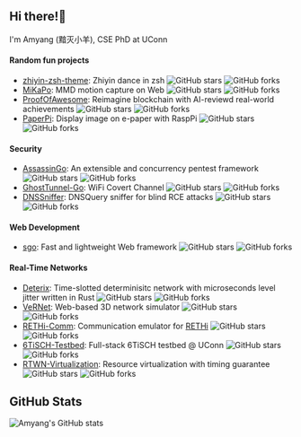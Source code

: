 ## Hi there!👋

I'm Amyang (黯灭小羊), CSE PhD at UConn

#### Random fun projects

- [zhiyin-zsh-theme](https://github.com/AmyangXYZ/zhiyin-zsh-theme): Zhiyin dance in zsh ![GitHub stars](https://img.shields.io/github/stars/AmyangXYZ/zhiyin-zsh-theme?style=social) ![GitHub forks](https://img.shields.io/github/forks/AmyangXYZ/zhiyin-zsh-theme?style=social)
- [MiKaPo](https://github.com/AmyangXYZ/MiKaPo): MMD motion capture on Web ![GitHub stars](https://img.shields.io/github/stars/AmyangXYZ/MiKaPo?style=social) ![GitHub forks](https://img.shields.io/github/forks/AmyangXYZ/MiKaPo?style=social)
- [ProofOfAwesome](https://proof-of-awesome.app): Reimagine blockchain with AI-reviewd real-world achievements ![GitHub stars](https://img.shields.io/github/stars/AmyangXYZ/ProofOfAwesome?style=social) ![GitHub forks](https://img.shields.io/github/forks/AmyangXYZ/ProofOfAwesome?style=social)
- [PaperPi](https://github.com/AmyangXYZ/PaperPi):  Display image on e-paper with RaspPi ![GitHub stars](https://img.shields.io/github/stars/AmyangXYZ/PaperPi?style=social) ![GitHub forks](https://img.shields.io/github/forks/AmyangXYZ/PaperPi?style=social)

#### Security

- [AssassinGo](https://github.com/AmyangXYZ/AssassinGo): An extensible and concurrency pentest framework ![GitHub stars](https://img.shields.io/github/stars/AmyangXYZ/AssassinGo?style=social) ![GitHub forks](https://img.shields.io/github/forks/AmyangXYZ/AssassinGo?style=social)
- [GhostTunnel-Go](https://github.com/AmyangXYZ/GhostTunnel-Go): WiFi Covert Channel ![GitHub stars](https://img.shields.io/github/stars/AmyangXYZ/GhostTunnel-Go?style=social) ![GitHub forks](https://img.shields.io/github/forks/AmyangXYZ/GhostTunnel-Go?style=social)
- [DNSSniffer](https://github.com/AmyangXYZ/DNSSniffer): DNSQuery sniffer for blind RCE attacks ![GitHub stars](https://img.shields.io/github/stars/AmyangXYZ/DNSSniffer?style=social) ![GitHub forks](https://img.shields.io/github/forks/AmyangXYZ/DNSSniffer?style=social)

#### Web Development

- [sgo](https://github.com/AmyangXYZ/sgo): Fast and lightweight Web framework ![GitHub stars](https://img.shields.io/github/stars/AmyangXYZ/sgo?style=social) ![GitHub forks](https://img.shields.io/github/forks/AmyangXYZ/sgo?style=social)

#### Real-Time Networks

- [Deterix](https://github.com/AmyangXYZ/deterix): Time-slotted determinisitc network with microseconds level jitter written in Rust ![GitHub stars](https://img.shields.io/github/stars/AmyangXYZ/deterix?style=social) ![GitHub forks](https://img.shields.io/github/forks/AmyangXYZ/deterix?style=social)
- [VeRNet](https://github.com/AmyangXYZ/VeRNet): Web-based 3D network simulator ![GitHub stars](https://img.shields.io/github/stars/AmyangXYZ/VeRNet?style=social) ![GitHub forks](https://img.shields.io/github/forks/AmyangXYZ/VeRNet?style=social)
- [RETHi-Comm](https://github.com/AmyangXYZ/RETHi-Comm): Communication emulator for [RETHi](https://www.purdue.edu/rethi/) ![GitHub stars](https://img.shields.io/github/stars/AmyangXYZ/RETHi-Comm?style=social) ![GitHub forks](https://img.shields.io/github/forks/AmyangXYZ/RETHi-Comm?style=social)
- [6TiSCH-Testbed](https://github.com/uconn-cps-lab/6TiSCH-Testbed): Full-stack 6TiSCH testbed @ UConn ![GitHub stars](https://img.shields.io/github/stars/uconn-cps-lab/6TiSCH-Testbed?style=social) ![GitHub forks](https://img.shields.io/github/forks/uconn-cps-lab/6TiSCH-Testbed?style=social)
- [RTWN-Virtualization](https://github.com/AmyangXYZ/RTWN-Virtualization): Resource virtualization with timing guarantee ![GitHub stars](https://img.shields.io/github/stars/AmyangXYZ/RTWN-Virtualization?style=social) ![GitHub forks](https://img.shields.io/github/forks/AmyangXYZ/RTWN-Virtualization?style=social)

## GitHub Stats

![Amyang's GitHub stats](https://github-readme-stats.vercel.app/api?username=AmyangXYZ&show_icons=true&theme=radical)
